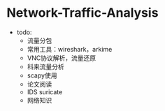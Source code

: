 # Network-Traffic-Analysis

* todo:
  * 流量分包
  * 常用工具：wireshark，arkime
  * VNC协议解析，流量还原
  * 科来流量分析
  * scapy使用
  * 论文阅读
  * IDS suricate
  * 网络知识
 
